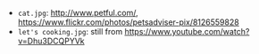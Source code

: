 ---
---

 - `cat.jpg`: <http://www.petful.com/>, <https://www.flickr.com/photos/petsadviser-pix/8126559828>
 - `let's cooking.jpg`: still from <https://www.youtube.com/watch?v=Dhu3DCQPYVk>
